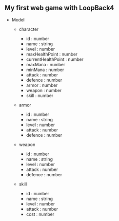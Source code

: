 ## My first web game with LoopBack4

* Model
  * character
    * id : number
    * name : string
    * level : number
    * maxHealthPoint : number
    * currentHealthPoint : number
    * maxMana : number
    * minMana : number
    * attack : number
    * defence : number
    * armor : number
    * weapon : number
    * skill : number

  * armor
    * id : number
    * name : string
    * level : number
    * attack : number
    * defence : number


  * weapon
    * id : number
    * name : string
    * level : number
    * attack : number
    * defence : number
    
    
  * skill
    * id : number
    * name : string
    * level : number
    * attack : number
    * cost : number
